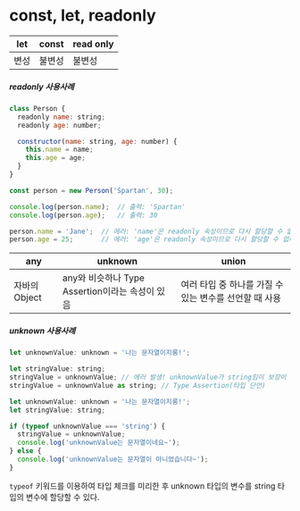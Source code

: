 # const, let, readonly
|  let |const   |read only   |
| ------------ | ------------ | ------------ |
|변성   |  불변성 |  불변성 |

##### readonly 사용사례
```javascript
class Person {
  readonly name: string;
  readonly age: number;

  constructor(name: string, age: number) {
    this.name = name;
    this.age = age;
  }
}

const person = new Person('Spartan', 30);

console.log(person.name);  // 출력: 'Spartan'
console.log(person.age);   // 출력: 30

person.name = 'Jane';  // 에러: 'name'은 readonly 속성이므로 다시 할당할 수 없다.
person.age = 25;       // 에러: 'age'은 readonly 속성이므로 다시 할당할 수 없다.
```
|any   |unknown   |union   |
| ------------ | ------------ | ------------ |
|자바의 Object  |any와 비슷하나 Type Assertion이라는 속성이 있음   |여러 타입 중 하나를 가질 수 있는 변수를 선언할 때 사용   |

##### unknown 사용사례
```javascript
let unknownValue: unknown = '나는 문자열이지롱!';

let stringValue: string;
stringValue = unknownValue; // 에러 발생! unknownValue가 string임이 보장이 안되기 때문!
stringValue = unknownValue as string; // Type Assertion(타입 단언)
```

```javascript
let unknownValue: unknown = '나는 문자열이지롱!';
let stringValue: string;

if (typeof unknownValue === 'string') {
  stringValue = unknownValue;
  console.log('unknownValue는 문자열이네요~');
} else {
  console.log('unknownValue는 문자열이 아니었습니다~');
}
```

`typeof` 키워드를 이용하여 타입 체크를 미리한 후 unknown 타입의 변수를 string 타입의 변수에 할당할 수 있다.

